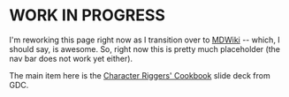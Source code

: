 WORK IN PROGRESS
===========

I'm reworking this page right now as I transition over to [MDWiki](http://dynalon.github.io) -- which, I should say, is awesome.  So, right now this is pretty much placeholder (the nav bar does not work yet either).

The main item here is the [Character Riggers' Cookbook](cookbok/index.md) slide deck from GDC.

